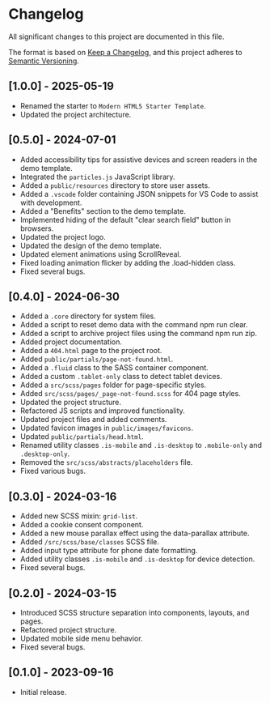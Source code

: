 ﻿# Changelog

All significant changes to this project are documented in this file.

The format is based on [Keep a Changelog](https://keepachangelog.com/en/1.0.0/),
and this project adheres to [Semantic Versioning](https://semver.org/spec/v2.0.0.html).

## [1.0.0] - 2025-05-19

- Renamed the starter to `Modern HTML5 Starter Template`.
- Updated the project architecture.

## [0.5.0] - 2024-07-01

- Added accessibility tips for assistive devices and screen readers in the demo template.
- Integrated the `particles.js` JavaScript library.
- Added a `public/resources` directory to store user assets.
- Added a `.vscode` folder containing JSON snippets for VS Code to assist with development.
- Added a "Benefits" section to the demo template.
- Implemented hiding of the default "clear search field" button in browsers.
- Updated the project logo.
- Updated the design of the demo template.
- Updated element animations using ScrollReveal.
- Fixed loading animation flicker by adding the .load-hidden class.
- Fixed several bugs.

## [0.4.0] - 2024-06-30
 
- Added a `.core` directory for system files.
- Added a script to reset demo data with the command npm run clear.
- Added a script to archive project files using the command npm run zip.
- Added project documentation.
- Added a `404.html` page to the project root.
- Added `public/partials/page-not-found.html`.
- Added a `.fluid` class to the SASS container component.
- Added a custom `.tablet-only` class to detect tablet devices.
- Added a `src/scss/pages` folder for page-specific styles.
- Added `src/scss/pages/_page-not-found.scss` for 404 page styles.
- Updated the project structure.
- Refactored JS scripts and improved functionality.
- Updated project files and added comments.
- Updated favicon images in `public/images/favicons`.
- Updated `public/partials/head.html`.
- Renamed utility classes `.is-mobile` and `.is-desktop` to `.mobile-only` and `.desktop-only`.
- Removed the `src/scss/abstracts/placeholders` file.
- Fixed various bugs.

## [0.3.0] - 2024-03-16
 
- Added new SCSS mixin: `grid-list`.
- Added a cookie consent component.
- Added a new mouse parallax effect using the data-parallax attribute.
- Added `/src/scss/base/classes` SCSS file.
- Added input type attribute for phone date formatting.
- Added utility classes `.is-mobile` and `.is-desktop` for device detection.
- Fixed several bugs.

## [0.2.0] - 2024-03-15

- Introduced SCSS structure separation into components, layouts, and pages.
- Refactored project structure.
- Updated mobile side menu behavior.
- Fixed several bugs.
 
## [0.1.0] - 2023-09-16
 
- Initial release.